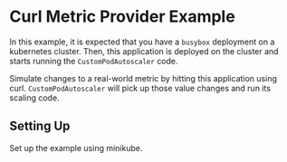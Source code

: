# Curl Metric Provider Example

In this example, it is expected that you have a `busybox` deployment
on a kubernetes cluster. Then, this application is deployed
on the cluster and starts running the `CustomPodAutoscaler` code.

Simulate changes to a real-world metric by hitting this application
using curl. `CustomPodAutoscaler` will pick up those value changes
and run its scaling code.

## Setting Up

Set up the example using minikube.

```

```

